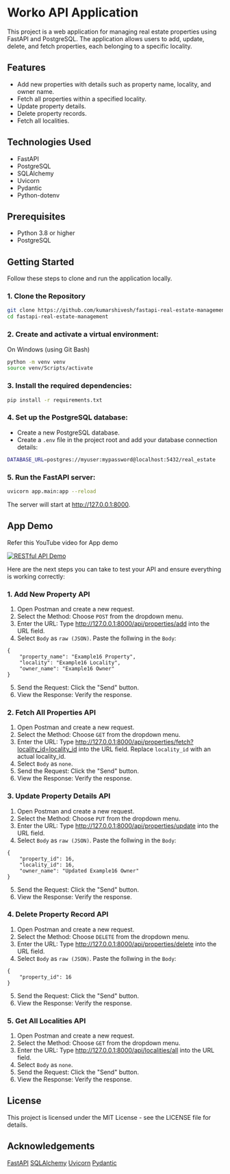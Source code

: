 # Worko API Application

This project is a web application for managing real estate properties using FastAPI and PostgreSQL. The application allows users to add, update, delete, and fetch properties, each belonging to a specific locality.

## Features

- Add new properties with details such as property name, locality, and owner name.
- Fetch all properties within a specified locality.
- Update property details.
- Delete property records.
- Fetch all localities.

## Technologies Used

- FastAPI
- PostgreSQL
- SQLAlchemy
- Uvicorn
- Pydantic
- Python-dotenv

## Prerequisites

- Python 3.8 or higher
- PostgreSQL

## Getting Started

Follow these steps to clone and run the application locally.

### 1. Clone the Repository

```bash
git clone https://github.com/kumarshivesh/fastapi-real-estate-management.git
cd fastapi-real-estate-management
```

### 2. Create and activate a virtual environment:
On Windows (using Git Bash)
```bash
python -m venv venv
source venv/Scripts/activate
```

### 3. Install the required dependencies:

```bash
pip install -r requirements.txt
```

### 4. Set up the PostgreSQL database:

- Create a new PostgreSQL database.
- Create a `.env` file in the project root and add your database connection details:

```bash
DATABASE_URL=postgres://myuser:mypassword@localhost:5432/real_estate
```


### 5. Run the FastAPI server:

```bash
uvicorn app.main:app --reload
```

The server will start at http://127.0.0.1:8000.

## App Demo

Refer this YouTube video for App demo

[![RESTful API Demo](https://i.ibb.co/sHwK1VD/node-rem-thumbnail.png)](https://youtu.be/wrsCoRv-CnI)

Here are the next steps you can take to test your API and ensure everything is working correctly:


### 1. Add New Property API

1. Open Postman and create a new request.
2. Select the Method: Choose `POST` from the dropdown menu.
3. Enter the URL: Type http://127.0.0.1:8000/api/properties/add into the URL field. 
4. Select `Body` as `raw (JSON)`. Paste the follwing in the `Body`:
```
{
    "property_name": "Example16 Property",
    "locality": "Example16 Locality",
    "owner_name": "Example16 Owner"
}
```
5. Send the Request: Click the "Send" button.
6. View the Response: Verify the response.

### 2. Fetch All Properties API

1. Open Postman and create a new request.
2. Select the Method: Choose `GET` from the dropdown menu.
3. Enter the URL: Type http://127.0.0.1:8000/api/properties/fetch?locality_id=locality_id into the URL field. Replace `locality_id` with an actual locality_id. 
4. Select `Body` as `none`.
5. Send the Request: Click the "Send" button.
6. View the Response: Verify the response.

### 3. Update Property Details API

1. Open Postman and create a new request.
2. Select the Method: Choose `PUT` from the dropdown menu.
3. Enter the URL: Type http://127.0.0.1:8000/api/properties/update into the URL field.
4. Select `Body` as `raw (JSON)`. Paste the follwing in the `Body`:
```
{
    "property_id": 16,
    "locality_id": 16,
    "owner_name": "Updated Example16 Owner"
}
```
5. Send the Request: Click the "Send" button.
6. View the Response: Verify the response.

### 4. Delete Property Record API

1. Open Postman and create a new request.
2. Select the Method: Choose `DELETE` from the dropdown menu.
3. Enter the URL: Type http://127.0.0.1:8000/api/properties/delete into the URL field.
4. Select `Body` as `raw (JSON)`. Paste the follwing in the `Body`:
```
{
    "property_id": 16
}
```
5. Send the Request: Click the "Send" button.
6. View the Response: Verify the response.

### 5. Get All Localities API

1. Open Postman and create a new request.
2. Select the Method: Choose `GET` from the dropdown menu.
3. Enter the URL: Type http://127.0.0.1:8000/api/localities/all into the URL field. 
4. Select `Body` as `none`.
5. Send the Request: Click the "Send" button.
6. View the Response: Verify the response.


## License
This project is licensed under the MIT License - see the LICENSE file for details.

## Acknowledgements
[FastAPI](https://fastapi.tiangolo.com/)
[SQLAlchemy](https://www.sqlalchemy.org/)
[Uvicorn](https://www.uvicorn.org/)
[Pydantic](https://docs.pydantic.dev/)


